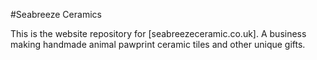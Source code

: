 #Seabreeze Ceramics

This is the website repository for [seabreezeceramic.co.uk]. A business making handmade animal pawprint ceramic tiles and other unique gifts.